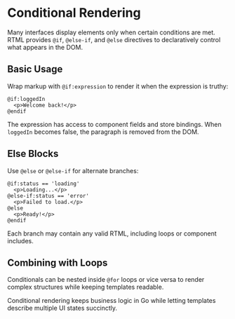 # Conditional Rendering

Many interfaces display elements only when certain conditions are met. RTML provides `@if`, `@else-if`, and `@else` directives to declaratively control what appears in the DOM.

## Basic Usage

Wrap markup with `@if:expression` to render it when the expression is truthy:

```rtml
@if:loggedIn
  <p>Welcome back!</p>
@endif
```

The expression has access to component fields and store bindings. When `loggedIn` becomes false, the paragraph is removed from the DOM.

## Else Blocks

Use `@else` or `@else-if` for alternate branches:

```rtml
@if:status == 'loading'
  <p>Loading...</p>
@else-if:status == 'error'
  <p>Failed to load.</p>
@else
  <p>Ready!</p>
@endif
```

Each branch may contain any valid RTML, including loops or component includes.

## Combining with Loops

Conditionals can be nested inside `@for` loops or vice versa to render complex structures while keeping templates readable.

Conditional rendering keeps business logic in Go while letting templates describe multiple UI states succinctly.
